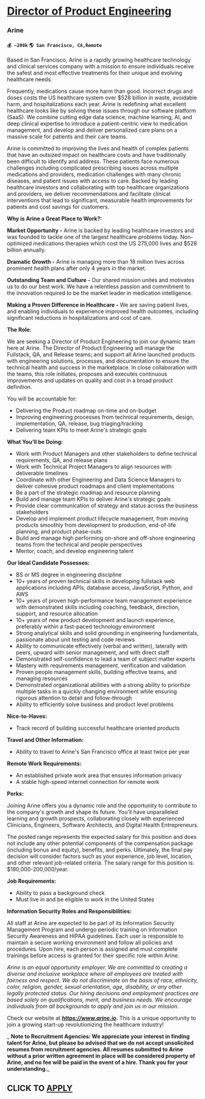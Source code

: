 # [Director of Product Engineering](https://www.remotewlb.com/apply/director-of-product-engineering-36954)  
### Arine  
#### `💰 ~200k` `🌎 San Francisco, CA,Remote`  

Based in San Francisco, Arine is a rapidly growing healthcare technology and clinical services company with a mission to ensure individuals receive the safest and most effective treatments for their unique and evolving healthcare needs.

Frequently, medications cause more harm than good. Incorrect drugs and doses costs the US healthcare system over $528 billion in waste, avoidable harm, and hospitalizations each year. Arine is redefining what excellent healthcare looks like by solving these issues through our software platform (SaaS). We combine cutting edge data science, machine learning, AI, and deep clinical expertise to introduce a patient-centric view to medication management, and develop and deliver personalized care plans on a massive scale for patients and their care teams.

Arine is committed to improving the lives and health of complex patients that have an outsized impact on healthcare costs and have traditionally been difficult to identify and address. These patients face numerous challenges including complicated prescribing issues across multiple medications and providers, medication challenges with many chronic diseases, and patient issues with access to care. Backed by leading healthcare investors and collaborating with top healthcare organizations and providers, we deliver recommendations and facilitate clinical interventions that lead to significant, measurable health improvements for patients and cost savings for customers.

**Why is Arine a Great Place to Work?:**

 **Market Opportunity -** Arine is backed by leading healthcare investors and was founded to tackle one of the largest healthcare problems today. Non-optimized medications therapies which cost the US 275,000 lives and $528 billion annually.  
  
 **Dramatic Growth -** Arine is managing more than 18 million lives across prominent health plans after only 4 years in the market.  
  
 **Outstanding Team and Culture -** Our shared mission unites and motivates us to do our best work. We have a relentless passion and commitment to the innovation required to be the market leader in medication intelligence.  
  
**Making a Proven Difference in Healthcare -** We are saving patient lives, and enabling individuals to experience improved health outcomes, including significant reductions in hospitalizations and cost of care.

**The Role:**

We are seeking a Director of Product Engineering to join our dynamic team here at Arine. The Director of Product Engineering will manage the Fullstack, QA, and Release teams; and support all Arine launched products with engineering solutions, processes, and documentation to ensure the technical health and success in the marketplace. In close collaboration with the teams, this role initiates, proposes and executes continuous improvements and updates on quality and cost in a broad product definition.

You will be accountable for:

  * Delivering the Product roadmap on-time and on-budget
  * Improving engineering processes from technical requirements, design, implementation, QA, release, bug triaging/tracking
  * Delivering team KPIs to meet Arine's strategic goals

 **What You’ll be Doing:**

  * Work with Product Managers and other stakeholders to define technical requirements, QA, and release plans
  * Work with Technical Project Managers to align resources with deliverable timelines
  * Coordinate with other Engineering and Data Science Managers to deliver cohesive product roadmaps and client implementations
  * Be a part of the strategic roadmap and resource planning
  * Build and manage team KPIs to deliver Arine's strategic goals
  * Provide clear communication of strategy and status across the business stakeholders
  * Develop and implement product lifecycle management, from moving products smoothly from development to production, end-of-life planning, and product phase-outs
  * Build and manage high performing on-shore and off-shore engineering teams from the technical and people perspectives
  * Mentor, coach, and develop engineering talent

 **Our Ideal Candidate Possesses:**

  * BS or MS degree in engineering discipline
  * 10+ years of proven technical skills in developing fullstack web applications including APIs, database access, JavaScript, Python, and AWS
  * 10+ years of proven high-performance team management experience with demonstrated skills including coaching, feedback, direction, support, and resource allocation
  * 10+ years of new product development and launch experience, preferably within a fast-paced technology environment
  * Strong analytical skills and solid grounding in engineering fundamentals, passionate about unit testing and code reviews 
  * Ability to communicate effectively (verbal and written), laterally with peers, upward with senior management, and with direct staff
  * Demonstrated self-confidence to lead a team of subject matter experts
  * Mastery with requirements management, verification and validation
  * Proven people management skills, building effective teams, and managing resources
  * Demonstrated organizational abilities with a strong ability to prioritize multiple tasks in a quickly changing environment while ensuring rigorous attention to detail and follow-through
  * Ability to efficiently solve business and product level problems

 **Nice-to-Haves:**

  * Track record of building successful healthcare oriented products

 **Travel and Other Information:**

  * Ability to travel to Arine's San Francisco office at least twice per year

 **Remote Work Requirements:**

  * An established private work area that ensures information privacy
  * A stable high-speed internet connection for remote work

 **Perks:**

Joining Arine offers you a dynamic role and the opportunity to contribute to the company's growth and shape its future. You'll have unparalleled learning and growth prospects, collaborating closely with experienced Clinicians, Engineers, Software Architects, and Digital Health Entrepreneurs.

The posted range represents the expected salary for this position and does not include any other potential components of the compensation package (including bonus and equity), benefits, and perks. Ultimately, the final pay decision will consider factors such as your experience, job level, location, and other relevant job-related criteria. The salary range for this position is: $180,000-200,000/year.

**Job Requirements:**

  * Ability to pass a background check
  * Must live in and be eligible to work in the United States

 **Information Security Roles and Responsibilities:**

All staff at Arine are expected to be part of its Information Security Management Program and undergo periodic training on Information Security Awareness and HIPAA guidelines. Each user is responsible to maintain a secure working environment and follow all policies and procedures. Upon hire, each person is assigned and must complete trainings before access is granted for their specific role within Arine.

 _Arine is an equal opportunity employer. We are committed to creating a diverse and inclusive workplace where all employees are treated with fairness and respect. We do not discriminate on the basis of race, ethnicity, color, religion, gender, sexual orientation, age, disability, or any other legally protected status. Our hiring decisions and employment practices are based solely on qualifications, merit, and business needs. We encourage individuals from all backgrounds to apply and join us in our mission._

Check our website at _**https://www.arine.io**_. This is a unique opportunity to join a growing start-up revolutionizing the healthcare industry!

 _ **Note to Recruitment Agencies: We appreciate your interest in finding talent for Arine, but please be advised that we do not accept unsolicited resumes from recruitment agencies. All resumes submitted to Arine without a prior written agreement in place will be considered property of Arine, and no fee will be paid in the event of a hire. Thank you for your understanding.**_

  
## CLICK TO [APPLY](https://www.remotewlb.com/apply/director-of-product-engineering-36954)

